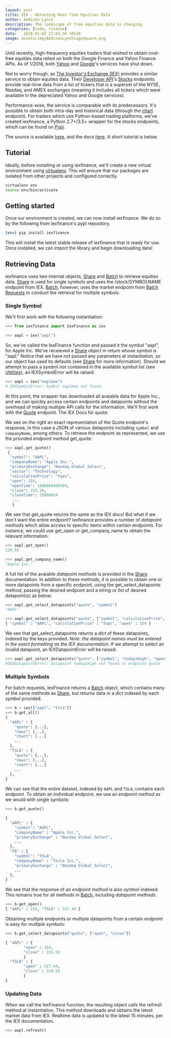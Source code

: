 ```yaml
---
layout: post
title: IEX - Obtaining Real-Time Equities Data
author: Addison Lynch
description: The landscape of free equities data is changing.
categories: [code, finance]
date:   2018-01-02 21:03:36 +0530
image: assets/img/AddisonLynchLogoSquare.png
---
```


Until recently, high-frequency equities traders that wished to obtain cost-free equities data relied on both the Google Finance and Yahoo Finance APIs. As of 1/2018, both [Yahoo](https://forums.yahoo.net/t5/Yahoo-Finance-help/Is-Yahoo-Finance-API-broken/m-p/250503#U250503) and [Google](https://stackoverflow.com/questions/46070126/google-finance-json-stock-quote-stopped-working/)'s services have shut down.

<!-- more -->

Not to worry though, as [The Investor's Exchange (IEX)](https://iextrading.com/) provides a similar service to obtain equities data. Their [Developer API](https://iextrading.com/developer/docs/)'s [Stocks](https://iextrading.com/developer/docs/#stocks) endpoints provide real-time data from a list of tickers that is a superset of the NYSE, Nasdaq, and AMEX exchanges (meaning it includes all tickers which were available in the depreciated Yahoo and Google services).

Performance-wise, the service is comparable with its predecessors. It's possible to obtain both intra-day and historical data (through the [chart](https://iextrading.com/developer/docs/#chart) endpoint). For traders which use Python-based trading platforms, we've created iexfinance, a Python 2.7+/3.5+ wrapper for the stocks endpoints, which can be found on [Pypi](https://pypi.python.org/pypi/iexfinance/0.2).

The source is available [here](https://github.com/addisonlynch/iexfinance), and the docs [here](https://addisonlynch.github.io/iexfinance/). A short tutorial is below.

## Tutorial

Ideally, before installing or using iexfinance, we'll create a new virtual environment using [virtualenv](https://virtualenv.pypa.io/en/stable/). This will ensure that our packages are isolated from other projects and configured correctly.

```bash
virtualenv env
source env/bin/activate
```

## Getting started

Once our environment is created, we can now install iexfinance. We do so by the following from iexfinance's pypl repository.

```bash
(env) pip install iexfinance
```

This will install the latest stable release of iexfinance that is ready for use. Once installed, we can import the library and begin downloading data!

## Retrieving Data

iexfinance uses two internal objects, [Share](https://gist.github.com/share.md) and [Batch](https://gist.github.com/batch.md) to retrieve equities data. [Share](https://gist.github.com/share.md) is used for single symbols and uses the /stock/SYMBOLNAME endpoint from IEX. [Batch](https://addisonlynch.github.io/iexfinance/batch), however, uses the market endpoint from [Batch Requests](https://iextrading.com/developer/docs/#batch-requests) to conduct the retrieval for multiple symbols.

### Single Symbol

We'll first work with the following instantiation:

```python
>>> from iexfinance import IexFinance as iex

>>> aapl = iex("aapl")
```

So, we've called the IexFinance function and passed it the symbol "aapl", for Apple Inc. We've receieved a [Share](https://gist.github.com/share.md) object in return whose symbol is "aapl." Notice that we have not passed any parameters at instantiation, so our object has used its defaults (see [Share](https://gist.github.com/share.md#parameters) for more information). Should we attempt to pass a symbol not contained in the available symbol list (see [Utilities](https://gist.github.com/utilities.md)), an IEXSymbolError will be raised:

```python
>>> aapl = iex("aapleee")
# IEXSymbolError: Symbol aapleee not found.
```

At this point, the wrapper has downloaded all avaiable data for Apple Inc., and we can quickly access certain endpoints and datapoints without the overhead of making multiple API calls for the information. We'll first work with the [Quote](https://iextrading.com/developer/docs/#quote) endpoint. The IEX Docs for quote:

We see on the right an exact representation of the Quote endpoint's response, in this case a JSON of various datapoints including ``symbol`` and ``companyName``, among others. To retrieve the endpoint as represented, we use the provided *endpoint method* get_quote:

```python
>>> aapl.get_quote()
 {
  "symbol": "AAPL",
  "companyName": "Apple Inc.",
  "primaryExchange": "Nasdaq Global Select",
  "sector": "Technology",
  "calculationPrice": "tops",
  "open": 154,
  "openTime": 1506605400394,
  "close": 153.28,
  "closeTime": 15066054
   ...
   }
```

We see that get_quote returns the same as the IEX docs! But what if we don't want the entire endpoint? iexfinance provides a number of *datapoint methods* which allow access to specific items within certain endpoints. For instance, we could use get_open or get_company_name to obtain the relevant information:

```python
>>> aapl.get_open()
124.55

>>> aapl.get_company_name()
"Apple Inc."
```

A full list of the avaiable *datapoint methods* is provided in the [Share](https://gist.github.com/share.md) documentation. In addition to these methods, it is possible to obtain one or more datapoints from a specific endpoint, using the get_select_datapoints method, passing the desired endpoint and a *string* or *list* of desired datapoint(s) as below:

```python
>>> aapl.get_select_datapoints("quote", "symbol")
"AAPL"

>>> aapl.get_select_datapoints("quote", ["symbol", "calculationPrice", "open"])
{ "symbol" : "AAPL", "calculationPrice" : "tops", "open" : 154 }
```

We see that get_select_datapoints returns a *dict* of these datapoints, indexed by the keys provided. *Note: the datapoint names must be entered in the exact formatting as the IEX documentation*. If we attempt to select an invalid datapoint, an IEXDatapointError will be raised:

```python
>>> aapl.get_select_datapoints("quote", ["symbol", "todaysHigh", "open"])
#IEXDatapointError: Datapoint todaysHigh not found in endpoint quote
```

### Multiple Symbols

For batch requests, IexFinance returns a [Batch](https://gist.github.com/batch.md) object, which contains many of the same methods as [Share](https://gist.github.com/share.md), but returns data in a *dict* indexed by each symbol provided.

```python
>>> b = iex(["aapl", "tsla"])
>>> b.get_all()
{
  "AAPL" : {
    "quote": {...},
    "news": [...],
    "chart": [...]
    ...
  },
  "TSLA" : {
    "quote": {...},
    "news": [...],
    "chart": [...]
    ...
  },
}
```

We can see that the entire dataset, indexed by ``AAPL`` and ``TSLA``, contains each endpoint. To obtain an individual endpoint, we use an *endpoint method* as we would with single symbols:

```python
>>> b.get_quote()

{
  "AAPL" : {
    "symbol": "AAPL",
    "companyName" : "Apple Inc.",
    "primaryExchange" : "Nasdaq Global Select",
    ...
  },
  "FB" : {
    "symbol": "TSLA",
    "companyName" : "Tesla Inc.",
    "primaryExchange" : "Nasdaq Global Select",
    ...
  },
}
```

We see that the response of an *endpoint method* is also symbol-indexed. This remains true for all methods in [Batch](https://gist.github.com/batch.md), including *datapoint methods*:

```python
>>> b.get_open()
{ "AAPL" : 154, "TSLA" : 317.44 }
```

Obtaining multiple endpoints or multiple datapoints from a certain endpoint is easy for multiple symbols:

```python
>>> b.get_select_datapoints("quote", ["open", "close"])

{ "AAPL" : {
        "open" : 154,
        "close" : 155.55
        }
  "TSLA" : {
        "open" : 317.44,
        "close" : 314.55
        }
}
```

### Updating Data

When we call the IexFinance function, the resulting object calls the refresh method at instantiation. This method downloads and obtains the latest market data from IEX. Realtime data is updated to the latest 15 minutes, per the IEX documentation.

```python
>>> aapl.refresh()
```